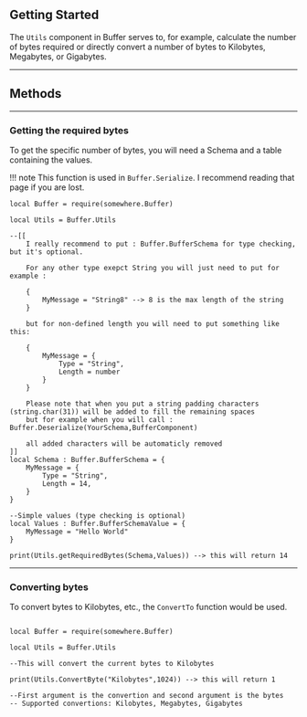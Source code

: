 ## Getting Started

The `Utils` component in Buffer serves to, for example, calculate the number of bytes required
or directly convert a number of bytes to Kilobytes, Megabytes, or Gigabytes.

----

## Methods

----

### Getting the required bytes

To get the specific number of bytes, you will need a Schema and a table containing the values.

!!! note
    This function is used in `Buffer.Serialize`.
    I recommend reading that page if you are lost.

```luau linenums="1"
local Buffer = require(somewhere.Buffer)

local Utils = Buffer.Utils

--[[
	I really recommend to put : Buffer.BufferSchema for type checking, but it's optional.
	
	For any other type exepct String you will just need to put for example :
	
	{
		MyMessage = "String8" --> 8 is the max length of the string
	}
	
	but for non-defined length you will need to put something like this:
	
	{
		MyMessage = {
			Type = "String",
			Length = number
		}
	}
	
	Please note that when you put a string padding characters (string.char(31)) will be added to fill the remaining spaces
	but for example when you will call : Buffer.Deserialize(YourSchema,BufferComponent)
	
	all added characters will be automaticly removed
]]
local Schema : Buffer.BufferSchema = {
	MyMessage = {
		Type = "String",
		Length = 14,
	}
}

--Simple values (type checking is optional)
local Values : Buffer.BufferSchemaValue = {
	MyMessage = "Hello World"
}

print(Utils.getRequiredBytes(Schema,Values)) --> this will return 14
```

----

### Converting bytes

To convert bytes to Kilobytes, etc., the `ConvertTo` function would be used.

```luau

local Buffer = require(somewhere.Buffer)

local Utils = Buffer.Utils

--This will convert the current bytes to Kilobytes

print(Utils.ConvertByte("Kilobytes",1024)) --> this will return 1

--First argument is the convertion and second argument is the bytes
-- Supported convertions: Kilobytes, Megabytes, Gigabytes
```